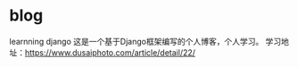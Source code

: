 # blog
learnning django
这是一个基于Django框架编写的个人博客，个人学习。
学习地址：https://www.dusaiphoto.com/article/detail/22/
